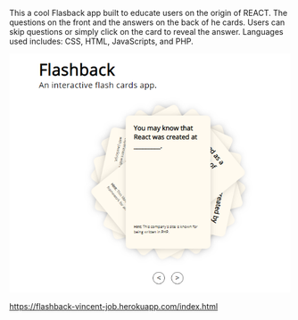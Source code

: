 This a cool Flasback app built to educate users on the origin of REACT. The questions on the front and the answers on the back of he cards. Users can skip questions or simply click on the card to reveal the answer. Languages used includes: CSS, HTML, JavaScripts, and PHP.

![](./images/screenshot.png)

https://flashback-vincent-job.herokuapp.com/index.html
